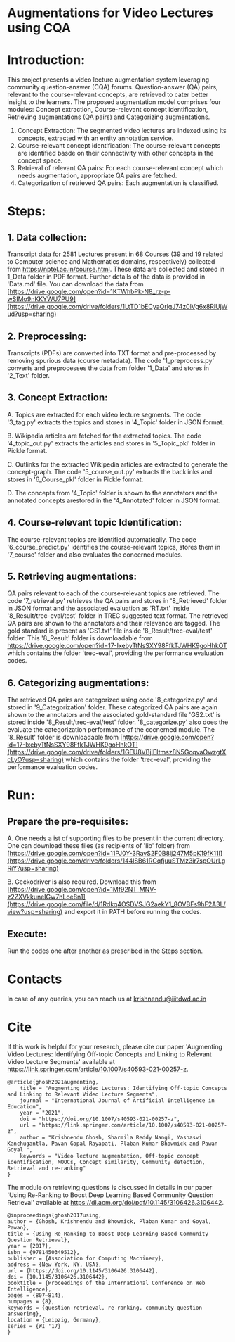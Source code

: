 # Augmentations for Video Lectures using CQA

# Introduction:
This project presents a video lecture augmentation system leveraging community question-answer (CQA) forums. Question-answer (QA) pairs, relevant to the course-relevant concepts, are retrieved to cater better insight to the learners. The proposed augmentation model comprises four modules: Concept extraction, Course-relevant concept identification, Retrieving augmentations (QA pairs) and Categorizing augmentations.
1. Concept Extraction: The segmented video lectures are indexed using its concepts, extracted with an entity annotation service.
2. Course-relevant concept identification: The course-relevant concepts are identified basde on their connectivity with other concepts in the concept space.
3. Retrieval of relevant QA pairs: For each course-relevant concept which needs augmentation, appropriate QA pairs are fetched.
4. Categorization of retrieved QA pairs: Each augmentation is classified.

# Steps:
## 1. Data collection:
Transcript data for 2581 Lectures present in 68 Courses (39 and 19 related to Computer science and Mathematics domains, respectively) collected from https://nptel.ac.in/course.html. These data are collected and stored in 1_Data folder in PDF format. Further details of the data is provided in 'Data.md' file. You can download the data from [https://drive.google.com/open?id=1KTWhbPk-N8_rz-p-wSIMo9nKKYWU7PU9](https://drive.google.com/drive/folders/1LtTD1bECyaQrlgJ74z0lVg6x8RlUjWud?usp=sharing)
## 2. Preprocessing:
Transcripts (PDFs) are converted into TXT format and pre-processed by removing spurious data (course metadata). The code '1_preprocess.py' converts and preprocesses the data from folder '1_Data' and stores in '2_Text' folder.
## 3. Concept Extraction:
A. Topics are extracted for each video lecture segments. The code '3_tag.py' extracts the topics and stores in '4_Topic' folder in JSON format.

B. Wikipedia articles are fetched for the extracted topics. The code '4_topic_out.py' extracts the articles and stores in '5_Topic_pkl' folder in Pickle format.

C. Outlinks for the extracted Wikipedia articles are extracted to generate the concept-graph. The code '5_course_out.py' extracts the backlinks and stores in '6_Course_pkl' folder in Pickle format.

D. The concepts from '4_Topic' folder is shown to the annotators and the annotated concepts arestored in the '4_Annotated' folder in JSON format.
## 4. Course-relevant topic Identification:
The course-relevant topics are identified automatically. The code '6_course_predict.py' identifies the course-relevant topics, stores them in '7_course' folder and also evaluates the concerned modules.
## 5. Retrieving augmentations:
QA pairs relevant to each of the course-relevant topics are retrieved. The code '7_retrieval.py' retrieves the QA pairs and stores in '8_Retrieved' folder in JSON format and the associated evaluation as 'RT.txt' inside '8_Result/trec-eval/test' folder in TREC suggested text format. The retrieved QA pairs are shown to the annotators and their relevance are tagged. The gold standard is present as 'GS1.txt' file inside '8_Result/trec-eval/test' folder. This '8_Result' folder is downloadable from https://drive.google.com/open?id=17-IxebyTtNsSXY98FfkTJWHK9goHhkOT which contains the folder 'trec-eval', providing the performance evaluation codes.
## 6. Categorizing augmentations:
The retrieved QA pairs are categorized using code '8_categorize.py' and stored in '9_Categorization' folder. These categorized QA pairs are again shown to the annotators and the associated gold-standard file 'GS2.txt' is stored inside '8_Result/trec-eval/test' folder. '8_categorize.py' also does the evaluate the categorization performance of the cocnerned module. The '8_Result' folder is downloadable from [https://drive.google.com/open?id=17-IxebyTtNsSXY98FfkTJWHK9goHhkOT](https://drive.google.com/drive/folders/1GEU8VBjIEItmsz8N5GcqvaOwzgtXcLyO?usp=sharing) which contains the folder 'trec-eval', providing the performance evaluation codes.

# Run:
## Prepare the pre-requisites:
A. One needs a ist of supporting files to be present in the current directory. One can download these files (as recipients of 'lib' folder) from [https://drive.google.com/open?id=11PJ0Y-3RavS2F0B8lj247M5pK19fK11I](https://drive.google.com/drive/folders/144lSB61RGqfjuuSTMz3ir7spOUrLgRiY?usp=sharing)

B. Geckodriver is also required. Download this from [https://drive.google.com/open?id=1Mf92NT_MNV-z2ZXVkkuneIGw7hLoe8n1](https://drive.google.com/file/d/1Rdkq4OSDVSJG2aekY1_8OVBFs9hF2A3L/view?usp=sharing) and export it in PATH before running the codes.

## Execute:
Run the codes one after another as prescribed in the Steps section.

# Contacts
In case of any queries, you can reach us at krishnendu@iiitdwd.ac.in

# Cite
If this work is helpful for your research, please cite our paper 'Augmenting Video Lectures: Identifying Off-topic Concepts and Linking to Relevant Video Lecture Segments' available at https://link.springer.com/article/10.1007/s40593-021-00257-z.

    @article{ghosh2021augmenting,
        title = "Augmenting Video Lectures: Identifying Off-topic Concepts and Linking to Relevant Video Lecture Segments",
        journal = "International Journal of Artificial Intelligence in Education",
        year = "2021",
        doi = "https://doi.org/10.1007/s40593-021-00257-z",
        url = "https://link.springer.com/article/10.1007/s40593-021-00257-z",
        author = "Krishnendu Ghosh, Sharmila Reddy Nangi, Yashasvi Kanchugantla, Pavan Gopal Rayapati, Plaban Kumar Bhowmick and Pawan Goyal ",
        keywords = "Video lecture augmentation, Off-topic concept identification, MOOCs, Concept similarity, Community detection, Retrieval and re-ranking"
    }

The module on retrieving questions is discussed in details in our paper 'Using Re-Ranking to Boost Deep Learning Based Community Question Retrieval' available at https://dl.acm.org/doi/pdf/10.1145/3106426.3106442.

    @inproceedings{ghosh2017using,
    author = {Ghosh, Krishnendu and Bhowmick, Plaban Kumar and Goyal, Pawan},
    title = {Using Re-Ranking to Boost Deep Learning Based Community Question Retrieval},
    year = {2017},
    isbn = {9781450349512},
    publisher = {Association for Computing Machinery},
    address = {New York, NY, USA},
    url = {https://doi.org/10.1145/3106426.3106442},
    doi = {10.1145/3106426.3106442},
    booktitle = {Proceedings of the International Conference on Web Intelligence},
    pages = {807–814},
    numpages = {8},
    keywords = {question retrieval, re-ranking, community question answering},
    location = {Leipzig, Germany},
    series = {WI '17}
    }


